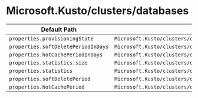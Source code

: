 # Microsoft.Kusto/clusters/databases

| Default Path | Alias |
|---|---|
| `properties.provisioningState` | `Microsoft.Kusto/clusters/databases/provisioningState` |
| `properties.softDeletePeriodInDays` | `Microsoft.Kusto/clusters/databases/softDeletePeriodInDays` |
| `properties.hotCachePeriodInDays` | `Microsoft.Kusto/clusters/databases/hotCachePeriodInDays` |
| `properties.statistics.size` | `Microsoft.Kusto/clusters/databases/statistics.size` |
| `properties.statistics` | `Microsoft.Kusto/clusters/databases/statistics` |
| `properties.softDeletePeriod` | `Microsoft.Kusto/clusters/databases/softDeletePeriod` |
| `properties.hotCachePeriod` | `Microsoft.Kusto/clusters/databases/hotCachePeriod` |

